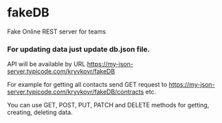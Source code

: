 # fakeDB
Fake Online REST server for teams

### For updating data just update db.json file.

API will be available by URL https://my-json-server.typicode.com/kryvkovr/fakeDB

For example for getting all contacts send GET request to https://my-json-server.typicode.com/kryvkovr/fakeDB/contracts  etc.

You can use GET, POST, PUT, PATCH and DELETE methods for getting, creating, deleting data.
